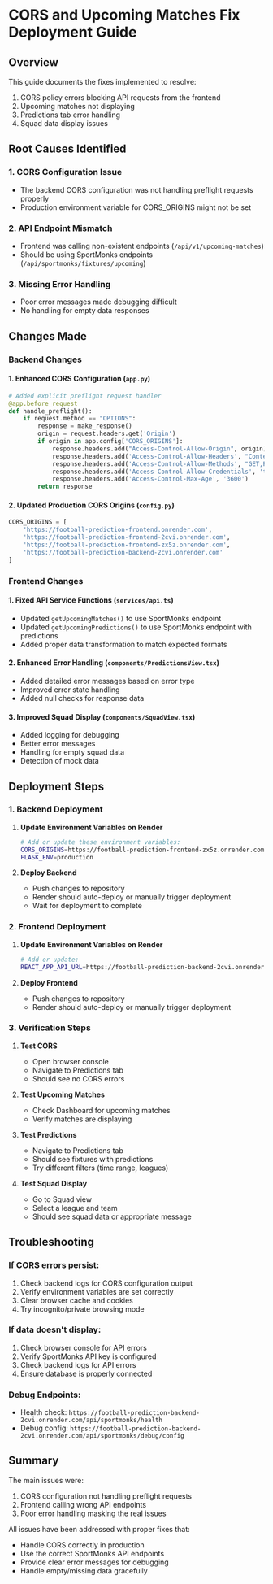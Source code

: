 # CORS and Upcoming Matches Fix Deployment Guide

## Overview
This guide documents the fixes implemented to resolve:
1. CORS policy errors blocking API requests from the frontend
2. Upcoming matches not displaying
3. Predictions tab error handling
4. Squad data display issues

## Root Causes Identified

### 1. CORS Configuration Issue
- The backend CORS configuration was not handling preflight requests properly
- Production environment variable for CORS_ORIGINS might not be set

### 2. API Endpoint Mismatch
- Frontend was calling non-existent endpoints (`/api/v1/upcoming-matches`)
- Should be using SportMonks endpoints (`/api/sportmonks/fixtures/upcoming`)

### 3. Missing Error Handling
- Poor error messages made debugging difficult
- No handling for empty data responses

## Changes Made

### Backend Changes

#### 1. Enhanced CORS Configuration (`app.py`)
```python
# Added explicit preflight request handler
@app.before_request
def handle_preflight():
    if request.method == "OPTIONS":
        response = make_response()
        origin = request.headers.get('Origin')
        if origin in app.config['CORS_ORIGINS']:
            response.headers.add("Access-Control-Allow-Origin", origin)
            response.headers.add('Access-Control-Allow-Headers', "Content-Type,Authorization,X-API-Key")
            response.headers.add('Access-Control-Allow-Methods', "GET,POST,PUT,DELETE,OPTIONS")
            response.headers.add('Access-Control-Allow-Credentials', 'true')
            response.headers.add('Access-Control-Max-Age', '3600')
        return response
```

#### 2. Updated Production CORS Origins (`config.py`)
```python
CORS_ORIGINS = [
    'https://football-prediction-frontend.onrender.com',
    'https://football-prediction-frontend-2cvi.onrender.com',
    'https://football-prediction-frontend-zx5z.onrender.com',
    'https://football-prediction-backend-2cvi.onrender.com'
]
```

### Frontend Changes

#### 1. Fixed API Service Functions (`services/api.ts`)
- Updated `getUpcomingMatches()` to use SportMonks endpoint
- Updated `getUpcomingPredictions()` to use SportMonks endpoint with predictions
- Added proper data transformation to match expected formats

#### 2. Enhanced Error Handling (`components/PredictionsView.tsx`)
- Added detailed error messages based on error type
- Improved error state handling
- Added null checks for response data

#### 3. Improved Squad Display (`components/SquadView.tsx`)
- Added logging for debugging
- Better error messages
- Handling for empty squad data
- Detection of mock data

## Deployment Steps

### 1. Backend Deployment

1. **Update Environment Variables on Render**
   ```bash
   # Add or update these environment variables:
   CORS_ORIGINS=https://football-prediction-frontend-zx5z.onrender.com,https://football-prediction-frontend-2cvi.onrender.com,https://football-prediction-backend-2cvi.onrender.com
   FLASK_ENV=production
   ```

2. **Deploy Backend**
   - Push changes to repository
   - Render should auto-deploy or manually trigger deployment
   - Wait for deployment to complete

### 2. Frontend Deployment

1. **Update Environment Variables on Render**
   ```bash
   # Add or update:
   REACT_APP_API_URL=https://football-prediction-backend-2cvi.onrender.com
   ```

2. **Deploy Frontend**
   - Push changes to repository
   - Render should auto-deploy or manually trigger deployment

### 3. Verification Steps

1. **Test CORS**
   - Open browser console
   - Navigate to Predictions tab
   - Should see no CORS errors

2. **Test Upcoming Matches**
   - Check Dashboard for upcoming matches
   - Verify matches are displaying

3. **Test Predictions**
   - Navigate to Predictions tab
   - Should see fixtures with predictions
   - Try different filters (time range, leagues)

4. **Test Squad Display**
   - Go to Squad view
   - Select a league and team
   - Should see squad data or appropriate message

## Troubleshooting

### If CORS errors persist:
1. Check backend logs for CORS configuration output
2. Verify environment variables are set correctly
3. Clear browser cache and cookies
4. Try incognito/private browsing mode

### If data doesn't display:
1. Check browser console for API errors
2. Verify SportMonks API key is configured
3. Check backend logs for API errors
4. Ensure database is properly connected

### Debug Endpoints:
- Health check: `https://football-prediction-backend-2cvi.onrender.com/api/sportmonks/health`
- Debug config: `https://football-prediction-backend-2cvi.onrender.com/api/sportmonks/debug/config`

## Summary

The main issues were:
1. CORS configuration not handling preflight requests
2. Frontend calling wrong API endpoints
3. Poor error handling masking the real issues

All issues have been addressed with proper fixes that:
- Handle CORS correctly in production
- Use the correct SportMonks API endpoints
- Provide clear error messages for debugging
- Handle empty/missing data gracefully
